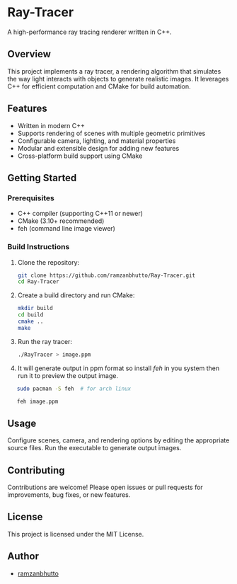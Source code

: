 # Ray-Tracer

A high-performance ray tracing renderer written in C++.

## Overview

This project implements a ray tracer, a rendering algorithm that simulates the way light interacts with objects to generate realistic images. It leverages C++ for efficient computation and CMake for build automation.

## Features

- Written in modern C++
- Supports rendering of scenes with multiple geometric primitives
- Configurable camera, lighting, and material properties
- Modular and extensible design for adding new features
- Cross-platform build support using CMake

## Getting Started

### Prerequisites

- C++ compiler (supporting C++11 or newer)
- CMake (3.10+ recommended)
- feh (command line image viewer)

### Build Instructions

1. Clone the repository:
    ```bash
    git clone https://github.com/ramzanbhutto/Ray-Tracer.git
    cd Ray-Tracer
    ```
2. Create a build directory and run CMake:
    ```bash
    mkdir build
    cd build
    cmake ..
    make
    ```
  
3. Run the ray tracer:
    ```bash
    ./RayTracer > image.ppm
    ```  

4. It will generate output in ppm format so install *feh* in you system then run it to preview the output image.
```bash
   sudo pacman -S feh  # for arch linux
```
```bash
   feh image.ppm
```


## Usage

Configure scenes, camera, and rendering options by editing the appropriate source files. Run the executable to generate output images.

## Contributing

Contributions are welcome! Please open issues or pull requests for improvements, bug fixes, or new features.

## License

This project is licensed under the MIT License.

## Author

- [ramzanbhutto](https://github.com/ramzanbhutto)
